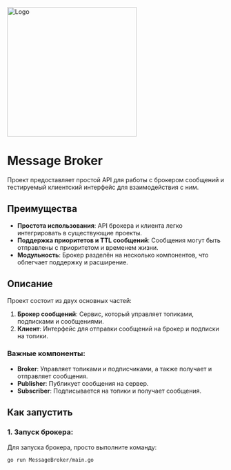 <img src="https://drive.google.com/file/d/15DP-cC2b0fMYIkUeCdQFVUaRbkbPAEC6/view" width="300" alt="Logo">

# Message Broker

Проект предоставляет простой API для работы с брокером сообщений и тестируемый клиентский интерфейс для взаимодействия с ним.

## Преимущества

- **Простота использования**: API брокера и клиента легко интегрировать в существующие проекты.
- **Поддержка приоритетов и TTL сообщений**: Сообщения могут быть отправлены с приоритетом и временем жизни.
- **Модульность**: Брокер разделён на несколько компонентов, что облегчает поддержку и расширение.

## Описание

Проект состоит из двух основных частей:

1. **Брокер сообщений**: Сервис, который управляет топиками, подписками и сообщениями.
2. **Клиент**: Интерфейс для отправки сообщений на брокер и подписки на топики.

### Важные компоненты:

- **Broker**: Управляет топиками и подписчиками, а также получает и отправляет сообщения.
- **Publisher**: Публикует сообщения на сервер.
- **Subscriber**: Подписывается на топики и получает сообщения.

## Как запустить

### 1. Запуск брокера:

Для запуска брокера, просто выполните команду:

```bash
go run MessageBroker/main.go
